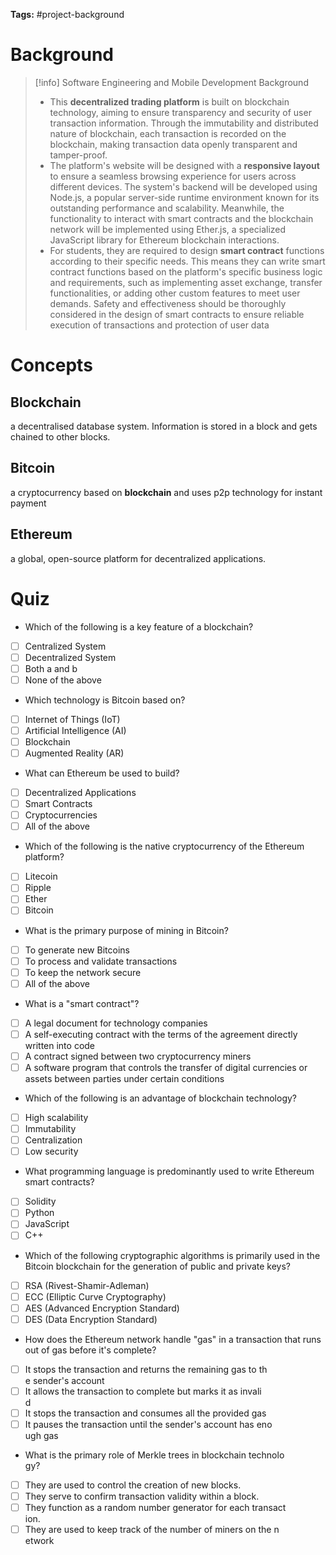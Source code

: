 **Tags:** #project-background
# Background

>[!info] Software Engineering and Mobile Development Background
>- This **decentralized trading platform** is built on blockchain technology, aiming to ensure transparency and security of user transaction information. Through the immutability and distributed nature of  blockchain, each transaction is recorded on the blockchain, making transaction data openly transparent and tamper-proof.  
>- The platform's website will be designed with a **responsive layout** to ensure a seamless browsing experience for users across different devices. The system's backend will be developed using Node.js, a popular server-side runtime environment known for its outstanding performance and scalability. Meanwhile, the functionality to interact with smart contracts and the blockchain network will be implemented using Ether.js, a specialized JavaScript library for Ethereum blockchain interactions.  
>- For students, they are required to design **smart contract** functions according to their specific needs. This means they can write smart contract functions based on the platform's specific business logic and requirements, such as implementing asset exchange, transfer functionalities, or adding other custom features to meet user demands. Safety and effectiveness should be thoroughly considered in the design of smart contracts to ensure reliable execution of transactions and protection of user data

# Concepts
## Blockchain
a decentralised database system. Information is stored in a block and gets chained to other blocks.

## Bitcoin
a cryptocurrency based on **blockchain** and uses p2p technology for instant payment

## Ethereum
a global, open-source platform for decentralized applications.

# Quiz

- Which of the following is a key feature of a blockchain?  
- [ ] Centralized System  
- [ ] Decentralized System  
- [ ] Both a and b  
- [ ] None of the above  

- Which technology is Bitcoin based on?  
- [ ] Internet of Things (IoT)  
- [ ] Artificial Intelligence (AI)  
- [ ] Blockchain  
- [ ] Augmented Reality (AR)  

- What can Ethereum be used to build?  
- [ ] Decentralized Applications  
- [ ] Smart Contracts  
- [ ] Cryptocurrencies  
- [ ] All of the above

- Which of the following is the native cryptocurrency of the Ethereum platform?  
- [ ] Litecoin  
- [ ] Ripple  
- [ ] Ether  
- [ ] Bitcoin  

- What is the primary purpose of mining in Bitcoin?  
- [ ] To generate new Bitcoins  
- [ ] To process and validate transactions  
- [ ] To keep the network secure  
- [ ] All of the above  

- What is a "smart contract"?  
- [ ] A legal document for technology companies  
- [ ] A self-executing contract with the terms of the agreement directly written into code  
- [ ] A contract signed between two cryptocurrency miners  
- [ ] A software program that controls the transfer of digital currencies or assets between parties under certain conditions  

- Which of the following is an advantage of blockchain technology?  
- [ ] High scalability  
- [ ] Immutability  
- [ ] Centralization  
- [ ] Low security  

- What programming language is predominantly used to write Ethereum smart contracts?  
- [ ] Solidity  
- [ ] Python  
- [ ] JavaScript  
- [ ] C++

- Which of the following cryptographic algorithms is primarily used in the Bitcoin blockchain for the generation of public and private keys?  
- [ ] RSA (Rivest-Shamir-Adleman)  
- [ ] ECC (Elliptic Curve Cryptography)  
- [ ] AES (Advanced Encryption Standard)  
- [ ] DES (Data Encryption Standard)

- How does the Ethereum network handle "gas" in a transaction that runs out of gas before it's complete?  
- [ ] It stops the transaction and returns the remaining gas to th  
e sender's account  
- [ ] It allows the transaction to complete but marks it as invali  
d  
- [ ] It stops the transaction and consumes all the provided gas  
- [ ] It pauses the transaction until the sender's account has eno  
ugh gas  
- What is the primary role of Merkle trees in blockchain technolo  
gy?  
- [ ] They are used to control the creation of new blocks.  
- [ ] They serve to confirm transaction validity within a block.  
- [ ] They function as a random number generator for each transact  
ion.  
- [ ] They are used to keep track of the number of miners on the n  
etwork
